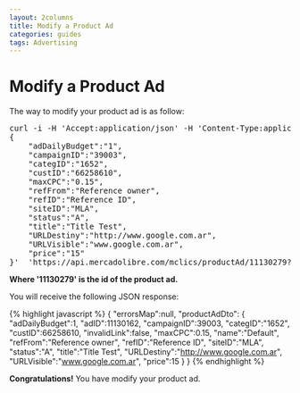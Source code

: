 ```yaml
---
layout: 2columns
title: Modify a Product Ad 
categories: guides
tags: Advertising
---
```


# Modify a Product Ad
The way to modify your product ad is as follow:

<pre class="terminal">
curl -i -H 'Accept:application/json' -H 'Content-Type:application/json' -X PUT -d '
{
	"adDailyBudget":"1",
	"campaignID":"39003",
	"categID":"1652",
	"custID":"66258610",
	"maxCPC":"0.15",
	"refFrom":"Reference owner",
	"refID":"Reference ID",
	"siteID":"MLA",
	"status":"A",
	"title":"Title Test",
	"URLDestiny":"http://www.google.com.ar",
	"URLVisible":"www.google.com.ar",
	"price":"15"
}'  'https://api.mercadolibre.com/mclics/productAd/11130279?access_token=$ACCESS_TOKEN'
</pre>

**Where '11130279' is the id of the product ad.**

You will receive the following JSON response:

{% highlight javascript %}
{
	"errorsMap":null,
	"productAdDto":
	{
		"adDailyBudget":1,
		"adID":11130162,
		"campaignID":39003,
		"categID":"1652",
		"custID":66258610,
		"invalidLink":false,
		"maxCPC":0.15,
		"name":"Default",
		"refFrom":"Reference owner",
		"refID":"Reference ID",
		"siteID":"MLA",
		"status":"A",
		"title":"Title Test",
		"URLDestiny":"http://www.google.com.ar",
		"URLVisible":"www.google.com.ar",
		"price":15
	}
}
{% endhighlight %}

**Congratulations!** You have modify your product ad.